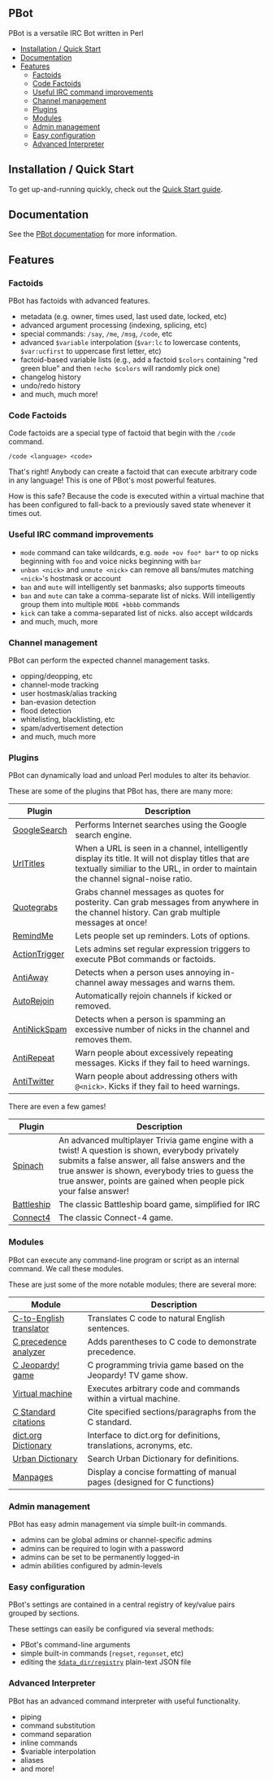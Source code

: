 PBot
----
PBot is a versatile IRC Bot written in Perl

<!-- md-toc-begin -->
* [Installation / Quick Start](#installation--quick-start)
* [Documentation](#documentation)
* [Features](#features)
  * [Factoids](#factoids)
  * [Code Factoids](#code-factoids)
  * [Useful IRC command improvements](#useful-irc-command-improvements)
  * [Channel management](#channel-management)
  * [Plugins](#plugins)
  * [Modules](#modules)
  * [Admin management](#admin-management)
  * [Easy configuration](#easy-configuration)
  * [Advanced Interpreter](#advanced-interpreter)
<!-- md-toc-end -->

Installation / Quick Start
--------------------------
To get up-and-running quickly, check out the [Quick Start guide](https://github.com/pragma-/pbot/blob/master/doc/QuickStart.md).

Documentation
-------------
See the [PBot documentation](https://github.com/pragma-/pbot/tree/master/doc) for more information.

Features
--------

### Factoids

PBot has factoids with advanced features.

* metadata (e.g. owner, times used, last used date, locked, etc)
* advanced argument processing (indexing, splicing, etc)
* special commands: `/say`, `/me`, `/msg`, `/code`, etc
* advanced `$variable` interpolation (`$var:lc` to lowercase contents, `$var:ucfirst` to uppercase first letter, etc)
* factoid-based variable lists (e.g., add a factoid `$colors` containing "red green blue" and then `!echo $colors` will randomly pick one)
* changelog history
* undo/redo history
* and much, much more!

### Code Factoids

Code factoids are a special type of factoid that begin with the `/code` command.

    /code <language> <code>

That's right! Anybody can create a factoid that can execute arbitrary code in
any language! This is one of PBot's most powerful features.

How is this safe? Because the code is executed within a virtual machine that
has been configured to fall-back to a previously saved state whenever it times out.

### Useful IRC command improvements

* `mode` command can take wildcards, e.g. `mode +ov foo* bar*` to op nicks beginning with `foo` and voice nicks beginning with `bar`
* `unban <nick>` and `unmute <nick>` can remove all bans/mutes matching `<nick>`'s hostmask or account
* `ban` and `mute` will intelligently set banmasks; also supports timeouts
* `ban` and `mute` can take a comma-separate list of nicks. Will intelligently group them into multiple `MODE +bbbb` commands
* `kick` can take a comma-separated list of nicks. also accept wildcards
* and much, much, more

### Channel management

PBot can perform the expected channel management tasks.

* opping/deopping, etc
* channel-mode tracking
* user hostmask/alias tracking
* ban-evasion detection
* flood detection
* whitelisting, blacklisting, etc
* spam/advertisement detection
* and much, much more

### Plugins

PBot can dynamically load and unload Perl modules to alter its behavior.

These are some of the plugins that PBot has, there are many more:

Plugin | Description
--- | ---
[GoogleSearch](Plugins/GoogleSearch.pm) | Performs Internet searches using the Google search engine.
[UrlTitles](Plugins/UrlTitles.pm) | When a URL is seen in a channel, intelligently display its title. It will not display titles that are textually similiar to the URL, in order to maintain the channel signal-noise ratio.
[Quotegrabs](Plugins/Quotegrabs.pm) | Grabs channel messages as quotes for posterity. Can grab messages from anywhere in the channel history. Can grab multiple messages at once!
[RemindMe](Plugins/RemindMe.pm) | Lets people set up reminders. Lots of options.
[ActionTrigger](Plugins/ActionTrigger.pm) | Lets admins set regular expression triggers to execute PBot commands or factoids.
[AntiAway](Plugins/AntiAway.pm) | Detects when a person uses annoying in-channel away messages and warns them.
[AutoRejoin](Plugins/AutoRejoin.pm) | Automatically rejoin channels if kicked or removed.
[AntiNickSpam](Plugins/AntiNickSpam.pm) | Detects when a person is spamming an excessive number of nicks in the channel and removes them.
[AntiRepeat](Plugins/AntiRepeat.pm) | Warn people about excessively repeating messages. Kicks if they fail to heed warnings.
[AntiTwitter](Plugins/AntiTwitter.pm) | Warn people about addressing others with `@<nick>`. Kicks if they fail to heed warnings.

There are even a few games!

Plugin | Description
--- | ---
[Spinach](Plugins/Spinach.pm) | An advanced multiplayer Trivia game engine with a twist! A question is shown, everybody privately submits a false answer, all false answers and the true answer is shown, everybody tries to guess the true answer, points are gained when people pick your false answer!
[Battleship](Plugins/Battleship.pm) | The classic Battleship board game, simplified for IRC
[Connect4](Plugins/Connect4.pm) | The classic Connect-4 game.

### Modules

PBot can execute any command-line program or script as an internal command. We call
these modules.

These are just some of the more notable modules; there are several more:

Module | Description
--- | ---
[C-to-English translator](modules/c2english) | Translates C code to natural English sentences.
[C precedence analyzer](modules/paren) | Adds parentheses to C code to demonstrate precedence.
[C Jeopardy! game](modules/cjeopardy) | C programming trivia game based on the Jeopardy! TV game show.
[Virtual machine](modules/compiler_vm) | Executes arbitrary code and commands within a virtual machine.
[C Standard citations](modules/c11std.pl) | Cite specified sections/paragraphs from the C standard.
[dict.org Dictionary](modules/dict.org.pl) | Interface to dict.org for definitions, translations, acronyms, etc.
[Urban Dictionary](modules/urban) | Search Urban Dictionary for definitions.
[Manpages](modules/man.pl) | Display a concise formatting of manual pages (designed for C functions)

### Admin management

PBot has easy admin management via simple built-in commands.

* admins can be global admins or channel-specific admins
* admins can be required to login with a password
* admins can be set to be permanently logged-in
* admin abilities configured by admin-levels

### Easy configuration

PBot's settings are contained in a central registry of key/value pairs grouped by sections.

These settings can easily be configured via several methods:

* PBot's command-line arguments
* simple built-in commands (`regset`, `regunset`, etc)
* editing the [`$data_dir/registry`](data/registry) plain-text JSON file

### Advanced Interpreter

PBot has an advanced command interpreter with useful functionality.

* piping
* command substitution
* command separation
* inline commands
* $variable interpolation
* aliases
* and more!


